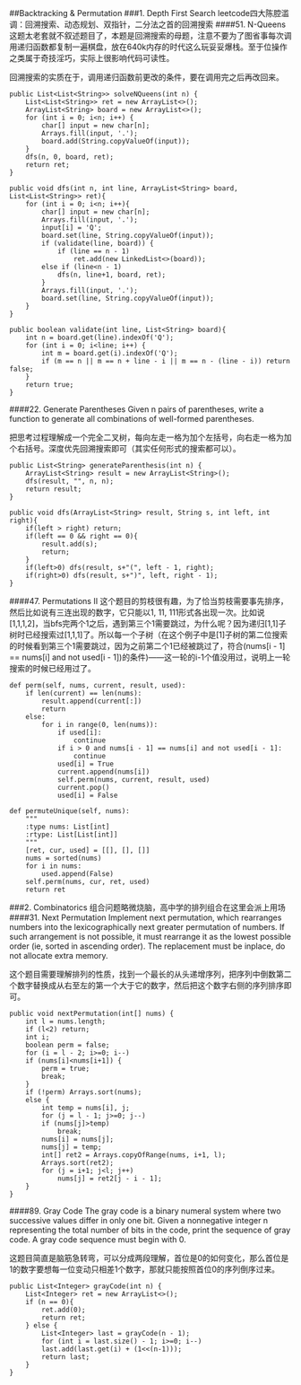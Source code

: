 ##Backtracking & Permutation
###1. Depth First Search
leetcode四大陈腔滥调：回溯搜索、动态规划、双指针，二分法之首的回溯搜索
####51. N-Queens
这题太老套就不叙述题目了，本题是回溯搜索的母题，注意不要为了图省事每次调用递归函数都复制一遍棋盘，放在640k内存的时代这么玩妥妥爆栈。至于位操作之类属于奇技淫巧，实际上很影响代码可读性。

回溯搜索的实质在于，调用递归函数前更改的条件，要在调用完之后再改回来。
~~~~
public List<List<String>> solveNQueens(int n) {
    List<List<String>> ret = new ArrayList<>();
    ArrayList<String> board = new ArrayList<>();
    for (int i = 0; i<n; i++) {
        char[] input = new char[n];
        Arrays.fill(input, '.');
        board.add(String.copyValueOf(input));
    }
    dfs(n, 0, board, ret);
    return ret;
}

public void dfs(int n, int line, ArrayList<String> board, List<List<String>> ret){
    for (int i = 0; i<n; i++){
        char[] input = new char[n];
        Arrays.fill(input, '.');
        input[i] = 'Q';
        board.set(line, String.copyValueOf(input));
        if (validate(line, board)) {
            if (line == n - 1)
                ret.add(new LinkedList<>(board));
        else if (line<n - 1) 
            dfs(n, line+1, board, ret);
        }
        Arrays.fill(input, '.');
        board.set(line, String.copyValueOf(input));
    }
}

public boolean validate(int line, List<String> board){
    int n = board.get(line).indexOf('Q');
    for (int i = 0; i<line; i++) {
        int m = board.get(i).indexOf('Q');
        if (m == n || m == n + line - i || m == n - (line - i)) return false;
    }
    return true;
}
~~~~
####22. Generate Parentheses
Given n pairs of parentheses, write a function to generate all combinations of well-formed parentheses.

把思考过程理解成一个完全二叉树，每向左走一格为加个左括号，向右走一格为加个右括号。深度优先回溯搜索即可（其实任何形式的搜索都可以）。
~~~~
public List<String> generateParenthesis(int n) {
    ArrayList<String> result = new ArrayList<String>();
    dfs(result, "", n, n);
    return result;
}

public void dfs(ArrayList<String> result, String s, int left, int right){
    if(left > right) return;
    if(left == 0 && right == 0){
        result.add(s);
        return;
    }
    if(left>0) dfs(result, s+"(", left - 1, right);
    if(right>0) dfs(result, s+")", left, right - 1);
}
~~~~
####47. Permutations II
这个题目的剪枝很有趣，为了恰当剪枝需要事先排序，然后比如说有三连出现的数字，它只能以1, 11, 111形式各出现一次。比如说[1,1,1,2]，当bfs完两个1之后，遇到第三个1需要跳过，为什么呢？因为递归[1,1]子树时已经搜索过[1,1,1]了。所以每一个子树（在这个例子中是[1]子树的第二位搜索的时候看到第三个1需要跳过，因为之前第二个1已经被跳过了，符合(nums[i - 1] == nums[i] and not used[i - 1])的条件)——这一轮的i-1个值没用过，说明上一轮搜索的时候已经用过了。
~~~~
def perm(self, nums, current, result, used):
    if len(current) == len(nums):
        result.append(current[:])
        return
    else:
        for i in range(0, len(nums)):
            if used[i]:
                continue
            if i > 0 and nums[i - 1] == nums[i] and not used[i - 1]:
                continue
            used[i] = True
            current.append(nums[i])
            self.perm(nums, current, result, used)
            current.pop()
            used[i] = False

def permuteUnique(self, nums):
    """
    :type nums: List[int]
    :rtype: List[List[int]]
    """
    [ret, cur, used] = [[], [], []]
    nums = sorted(nums)
    for i in nums:
        used.append(False)
    self.perm(nums, cur, ret, used)
    return ret
~~~~
###2. Combinatorics
组合问题略微烧脑，高中学的排列组合在这里会派上用场
####31. Next Permutation
Implement next permutation, which rearranges numbers into the lexicographically next greater permutation of numbers. If such arrangement is not possible, it must rearrange it as the lowest possible order (ie, sorted in ascending order). The replacement must be inplace, do not allocate extra memory.

这个题目需要理解排列的性质，找到一个最长的从头递增序列，把序列中倒数第二个数字替换成从右至左的第一个大于它的数字，然后把这个数字右侧的序列排序即可。

~~~~
public void nextPermutation(int[] nums) {
    int l = nums.length;
    if (l<2) return;
    int i;
    boolean perm = false;
    for (i = l - 2; i>=0; i--)
    if (nums[i]<nums[i+1]) {
        perm = true;
        break;
    }
    if (!perm) Arrays.sort(nums);
    else {
        int temp = nums[i], j;
        for (j = l - 1; j>=0; j--)
        if (nums[j]>temp)
            break;
        nums[i] = nums[j];
        nums[j] = temp;
        int[] ret2 = Arrays.copyOfRange(nums, i+1, l);
        Arrays.sort(ret2);
        for (j = i+1; j<l; j++)
            nums[j] = ret2[j - i - 1];
    }
}
~~~~

####89. Gray Code
The gray code is a binary numeral system where two successive values differ in only one bit. Given a nonnegative integer n representing the total number of bits in the code, print the sequence of gray code. A gray code sequence must begin with 0.

这题目简直是脑筋急转弯，可以分成两段理解，首位是0的如何变化，那么首位是1的数字要想每一位变动只相差1个数字，那就只能按照首位0的序列倒序过来。
~~~~
public List<Integer> grayCode(int n) {
    List<Integer> ret = new ArrayList<>();
    if (n == 0){
        ret.add(0);
        return ret;
    } else {
        List<Integer> last = grayCode(n - 1);
        for (int i = last.size() - 1; i>=0; i--)
        last.add(last.get(i) + (1<<(n-1)));
        return last;
    }
}
~~~~
